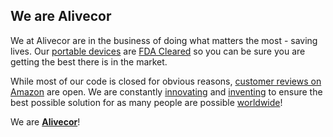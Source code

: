 ## We are Alivecor

We at Alivecor are in the business of doing what matters the most - saving lives. Our [portable devices](https://alivecor.com/products) are [FDA Cleared](https://alivecor.com/press/press_release/alivecor-launches-kardia-12l-a-first-of-its-kind-ai-powered-12-lead-ecg-system)
so you can be sure you are getting the best there is in the market.

While most of our code is closed for obvious reasons, [customer reviews on Amazon](https://www.amazon.com/KardiaMobile-Personal-Device-Heart-Monitor/dp/B07RQW6SD5) are open.
We are constantly [innovating](https://alivecor.com/products/kardia12l) and [inventing](https://alivecor.com/research) to ensure the best possible solution for as many people are possible [worldwide](https://kardia.com/international)!

We are **[Alivecor](https://alivecor.com/)**!
